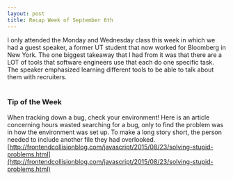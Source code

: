 ```yaml
---
layout: post
title: Recap Week of September 6th
---
```


I only attended the Monday and Wednesday class this week in which we had a guest speaker, a former UT student that now worked for Bloomberg in New York. The one biggest takeaway that I had from it was that there are a LOT of tools that software engineers use that each do one specific task. The speaker emphasized learning different tools to be able to talk about them with recruiters. <br><br>
### Tip of the Week
When tracking down a bug, check your environment! Here is an article concerning hours wasted searching for a bug, only to find the problem was in how the environment was set up. To make a long story short, the person needed to include another file they had overlooked. <br>
[http://frontendcollisionblog.com/javascript/2015/08/23/solving-stupid-problems.html](http://frontendcollisionblog.com/javascript/2015/08/23/solving-stupid-problems.html)
